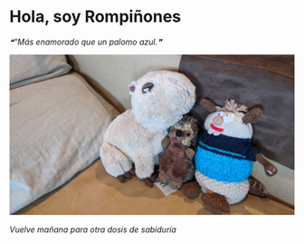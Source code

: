 # Hola, soy Rompiñones

<!--STARTS_HERE_QUOTE_README-->
<i>❝"Más enamorado que un palomo azul.❞</i>
<!--ENDS_HERE_QUOTE_README-->

<!--START_SECTION:update_image-->
![alt text](https://raw.githubusercontent.com/focaalvarez/rompinones/main/.github/images/IMG_20220507_162403.jpg?raw=true)
<!--END_SECTION:update_image-->

*Vuelve mañana para otra dosis de sabiduría*
